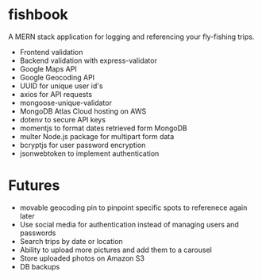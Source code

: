 # fishbook
A MERN stack application for logging and referencing your fly-fishing trips.

* Frontend validation
* Backend validation with express-validator
* Google Maps API
* Google Geocoding API
* UUID for unique user id's
* axios for API requests
* mongoose-unique-validator
* MongoDB Atlas Cloud hosting on AWS
* dotenv to secure API keys
* momentjs to format dates retrieved form MongoDB
* multer Node.js package for multipart form data
* bcryptjs for user password encryption
* jsonwebtoken to implement authentication 

# Futures
* movable geocoding pin to pinpoint specific spots to referenece again later
* Use social media for authentication instead of managing users and passwords
* Search trips by date or location
* Ability to upload more pictures and add them to a carousel
* Store uploaded photos on Amazon S3
* DB backups